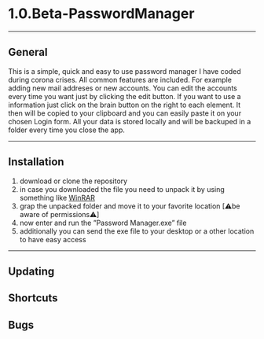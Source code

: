 # 1.0.Beta-PasswordManager

---

## General
This is a simple, quick and easy to use password manager I have coded during corona crises. All common features are included. For example adding new mail addreses or new accounts. You can edit the accounts every time you want just by clicking the edit button. If you want to use a information just click on the brain button on the right to each element. It then will be copied to your clipboard and you can easily paste it on your chosen Login form. All your data is stored locally and will be backuped in a folder every time you close the app.

---

## Installation 

1. download or clone the repository 
2. in case you downloaded the file you need to unpack it by using something like [WinRAR](www.gooogle.de)
3. grap the unpacked folder and move it to your favorite location   [⚠be aware of permissions⚠]
4. now enter and run the ”Password Manager.exe” file
5. additionally you can send the exe file to your desktop or a other location to have easy access 

---

## Updating
## Shortcuts
## Bugs
